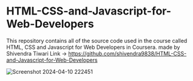 # HTML-CSS-and-Javascript-for-Web-Developers
This repository contains all of the source code used in the course called HTML, CSS and Javascript for Web Developers in Coursera.
made by Shivendra Tiwari
Link -> https://github.com/shivendra9838/HTML-CSS-and-Javascript-for-Web-Developers

![Screenshot 2024-04-10 222451](https://github.com/shivendra9838/HTML-CSS-and-Javascript-for-Web-Developers/assets/117919870/c493c7e9-34ee-47c4-9037-1ba33c1a6625)
